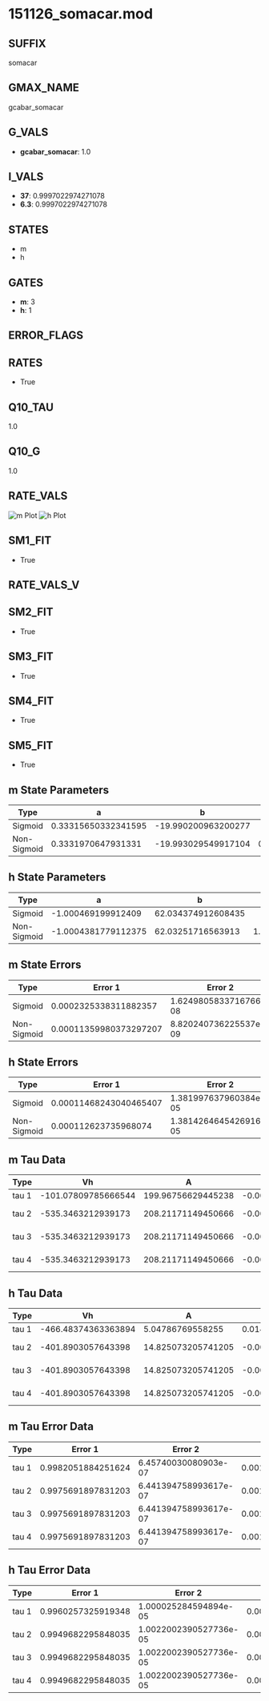 # 151126_somacar.mod

## SUFFIX

somacar

## GMAX_NAME

gcabar_somacar

## G_VALS

- **gcabar_somacar**: 1.0

## I_VALS

- **37**: 0.9997022974271078
- **6.3**: 0.9997022974271078

## STATES

- m
- h

## GATES

- **m**: 3
- **h**: 1

## ERROR_FLAGS


## RATES

- True

## Q10_TAU

1.0

## Q10_G

1.0

## RATE_VALS

![m Plot](/Users/pbozelos/Dropbox/icg-Chai-Panos/supermodels/output_markdown_files/Ca/151126_somacar.mod/images/m.png)
![h Plot](/Users/pbozelos/Dropbox/icg-Chai-Panos/supermodels/output_markdown_files/Ca/151126_somacar.mod/images/h.png)

## SM1_FIT

- True

## RATE_VALS_V

## SM2_FIT

- True

## SM3_FIT

- True

## SM4_FIT

- True

## SM5_FIT

- True

## m State Parameters

| Type | a | b | c | d |
| --- | --- | --- | --- | --- |
| Sigmoid | 0.33315650332341595 | -19.990200963200277 |
| Non-Sigmoid | 0.3331970647931331 | -19.993029549917104 | 0.99994824587447 | -3.994439839896465e-05 |

## h State Parameters

| Type | a | b | c | d |
| --- | --- | --- | --- | --- |
| Sigmoid | -1.000469199912409 | 62.034374912608435 |
| Non-Sigmoid | -1.0004381779112375 | 62.03251716563913 | 1.000012431060732 | 4.970200210380622e-06 |

## m State Errors

| Type | Error 1 | Error 2 | Error 3 |
| --- | --- | --- | --- |
| Sigmoid | 0.0002325338311882357 | 1.6249805833716766e-08 | 0.00010281367360057935 |
| Non-Sigmoid | 0.00011359980373297207 | 8.820240736225537e-09 | 5.0227586594214926e-05 |

## h State Errors

| Type | Error 1 | Error 2 | Error 3 |
| --- | --- | --- | --- |
| Sigmoid | 0.00011468243040465407 | 1.381997637960384e-05 | 0.00010163039621745284 |
| Non-Sigmoid | 0.000112623735968074 | 1.3814264645426916e-05 | 9.980600227548591e-05 |

## m Tau Data

| Type | Vh | A | b1 | b2 | c1 | c2 | d1 | d2 | e1 | e2 |
| --- | --- | --- | --- | --- | --- | --- | --- | --- | --- | --- |
| tau 1 | -101.07809785666544 | 199.96756629445238 | -0.00013580827202797383 | -0.00014254022012006446 |
| tau 2 | -535.3463212939173 | 208.21171149450666 | -0.00045242555462231396 | -1.088401410423971e-07 | -5.5134388288685665e-06 | -9.130869194719582e-07 |
| tau 3 | -535.3463212939173 | 208.21171149450666 | -0.00045242555462231396 | -1.088401410423971e-07 | 0.0 | -5.5134388288685665e-06 | -9.130869194719582e-07 | 0.0 |
| tau 4 | -535.3463212939173 | 208.21171149450666 | -0.00045242555462231396 | -1.088401410423971e-07 | 0.0 | 0.0 | -5.5134388288685665e-06 | -9.130869194719582e-07 | 0.0 | 0.0 |

## h Tau Data

| Type | Vh | A | b1 | b2 | c1 | c2 | d1 | d2 | e1 | e2 |
| --- | --- | --- | --- | --- | --- | --- | --- | --- | --- | --- |
| tau 1 | -466.48374363363894 | 5.04786769558255 | 0.01490305922786791 | 1.35943164017915e-05 |
| tau 2 | -401.8903057643398 | 14.825073205741205 | -0.003412258382944292 | 1.6170809659317845e-05 | 0.003837412935700698 | -3.4702622251734907e-06 |
| tau 3 | -401.8903057643398 | 14.825073205741205 | -0.003412258382944292 | 1.6170809659317845e-05 | 0.0 | 0.003837412935700698 | -3.4702622251734907e-06 | 0.0 |
| tau 4 | -401.8903057643398 | 14.825073205741205 | -0.003412258382944292 | 1.6170809659317845e-05 | 0.0 | 0.0 | 0.003837412935700698 | -3.4702622251734907e-06 | 0.0 | 0.0 |

## m Tau Error Data

| Type | Error 1 | Error 2 | Error 3 |
| --- | --- | --- | --- |
| tau 1 | 0.9982051884251624 | 6.45740030080903e-07 | 0.001184783429702834 |
| tau 2 | 0.9975691897831203 | 6.441394758993617e-07 | 0.0011840285541911233 |
| tau 3 | 0.9975691897831203 | 6.441394758993617e-07 | 0.0011840285541911233 |
| tau 4 | 0.9975691897831203 | 6.441394758993617e-07 | 0.0011840285541911233 |

## h Tau Error Data

| Type | Error 1 | Error 2 | Error 3 |
| --- | --- | --- | --- |
| tau 1 | 0.9960257325919348 | 1.000025284594894e-05 | 0.004468386756712253 |
| tau 2 | 0.9949682295848035 | 1.0022002390527736e-05 | 0.004463642569611833 |
| tau 3 | 0.9949682295848035 | 1.0022002390527736e-05 | 0.004463642569611833 |
| tau 4 | 0.9949682295848035 | 1.0022002390527736e-05 | 0.004463642569611833 |

